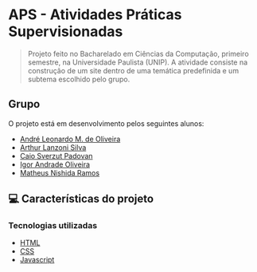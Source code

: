 # APS - Atividades Práticas Supervisionadas

<!-- <img src="./nlw-heat-impulse-logo.png" alt="Imagem Logo"> -->

> Projeto feito no Bacharelado em Ciências da Computação, primeiro semestre, na Universidade Paulista (UNIP). A atividade consiste na construção de um site dentro de uma temática predefinida e um subtema escolhido pelo grupo.
<!-- > O projeto consiste em...-->

## Grupo

O projeto está em desenvolvimento pelos seguintes alunos:

* [André Leonardo M. de Oliveira](https://github.com/Andre-Marinzeck)
* [Arthur Lanzoni Silva](https://github.com/lanzonis)
* [Caio Sverzut Padovan](https://github.com/caiopadovan)
* [Igor Andrade Oliveira](https://github.com/IgorAndrol)
* [Matheus Nishida Ramos](https://github.com/mnishidaramos)

## 💻 Características do projeto

### Tecnologias utilizadas
* [HTML](https://developer.mozilla.org/pt-BR/docs/Web/HTML)
* [CSS](https://developer.mozilla.org/pt-BR/docs/Web/CSS)
* [Javascript](https://developer.mozilla.org/pt-BR/docs/Web/JavaScript)

<!-- ### Obsercações
* Este software foi desenvolvido no [Visual Studio Code](https://code.visualstudio.com) utilizando o Windows 10 como SO
* Para executar o sistema e comandos no Yarn, foi utilizado o [Windows Subsystem for Linux](https://docs.microsoft.com/pt-br/windows/wsl/install) -->

<!-- ## 🔥 Preview
[![Deploy with Vercel](https://vercel.com/button)](https://nlw5-reactjs-com-nextjs.vercel.app) -->